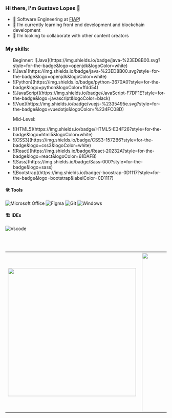 ### Hi there, I'm Gustavo Lopes 👋
<p align="left"> 

- 🔭 Software Engineering at [FIAP][fiap]!
- 🌱 I’m currently learning front end development and blockchain development
- 👯 I’m looking to collaborate with other content creators

### My skills:
<ul>
  Beginner:
    ![Java](https://img.shields.io/badge/java-%23ED8B00.svg?style=for-the-badge&logo=openjdk&logoColor=white)
  
  <li>
    ![Java](https://img.shields.io/badge/java-%23ED8B00.svg?style=for-the-badge&logo=openjdk&logoColor=white)
  </li>
  <li>
    ![Python](https://img.shields.io/badge/python-3670A0?style=for-the-badge&logo=python&logoColor=ffdd54)
  </li>
  <li>
    ![JavaScript](https://img.shields.io/badge/JavaScript-F7DF1E?style=for-the-badge&logo=javascript&logoColor=black) 
  </li>
  <li>
    ![Vue](https://img.shields.io/badge/vuejs-%2335495e.svg?style=for-the-badge&logo=vuedotjs&logoColor=%234FC08D)
  </li>
  
  Mid-Level:
   <li>
    ![HTML5](https://img.shields.io/badge/HTML5-E34F26?style=for-the-badge&logo=html5&logoColor=white)
  </li>
  <li>
    ![CSS3](https://img.shields.io/badge/CSS3-1572B6?style=for-the-badge&logo=css3&logoColor=white)
  </li>
  <li>
    ![React](https://img.shields.io/badge/React-20232A?style=for-the-badge&logo=react&logoColor=61DAFB) 
  </li>
  <li>
    ![Sass](https://img.shields.io/badge/Sass-000?style=for-the-badge&logo=sass)
  </li>
  <li>
    ![Bootstrap](https://img.shields.io/badge/-boostrap-0D1117?style=for-the-badge&logo=bootstrap&labelColor=0D1117)
  </li>
</ul>

#### 🛠 Tools
![Microsoft Office](https://img.shields.io/badge/-Microsoft_Office-dc5400?style=flat&logoColor=white&logo=microsoft-office) 
![Figma](https://img.shields.io/badge/Figma-696969?style=for-the-badge&logo=figma&logoColor=figma)
![Git](https://img.shields.io/badge/GIT-E44C30?style=for-the-badge&logo=git&logoColor=white)
![Windows](https://img.shields.io/badge/Windows-000?style=for-the-badge&logo=windows&logoColor=2CA5E0)


#### 🏗 IDEs
![Vscode](https://img.shields.io/badge/Vscode-007ACC?style=for-the-badge&logo=visual-studio-code&logoColor=white)


<br />
<br />

<center>
  <table>
    <tr>
        <td><img width="400px" align="left" src="https://github-readme-stats.vercel.app/api/top-langs/?username=zzhyyy2004&theme=tokyonight&hide=html&layout=compact&count_private=true" /></td>
        <td><img width="495px" align="left" src="https://github-readme-stats.vercel.app/api?username=zzhyyy2004&theme=tokyonight&show_icons=true&count_private=true" /></td>
    </tr>   
  </table>
</center>

[fiap]: https://www.fiap.com.br
